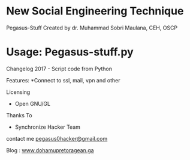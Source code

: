 
New Social Engineering Technique
===========================================

Pegasus-Stuff
  Created by dr. Muhammad Sobri Maulana, CEH, OSCP

   
Usage: Pegasus-stuff.py <host> <to> <file>
======================
Changelog
2017 - Script code from Python

Features:
*Connect to ssl, mail, vpn and other

Licensing
* Open GNU/GL

Thanks To
* Synchronize Hacker Team

contact me
pegasus0hacker@gmail.com

Blog : www.dohamupretoragean.ga